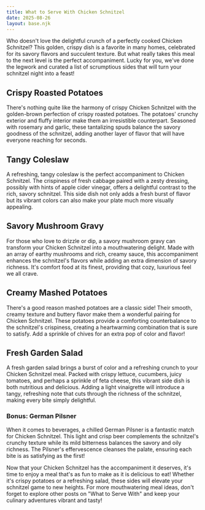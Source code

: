 ```yaml
---
title: What to Serve With Chicken Schnitzel
date: 2025-08-26
layout: base.njk
---
```


Who doesn't love the delightful crunch of a perfectly cooked Chicken Schnitzel? This golden, crispy dish is a favorite in many homes, celebrated for its savory flavors and succulent texture. But what really takes this meal to the next level is the perfect accompaniment. Lucky for you, we've done the legwork and curated a list of scrumptious sides that will turn your schnitzel night into a feast!

## **Crispy Roasted Potatoes**
There's nothing quite like the harmony of crispy Chicken Schnitzel with the golden-brown perfection of crispy roasted potatoes. The potatoes' crunchy exterior and fluffy interior make them an irresistible counterpart. Seasoned with rosemary and garlic, these tantalizing spuds balance the savory goodness of the schnitzel, adding another layer of flavor that will have everyone reaching for seconds.

## **Tangy Coleslaw**
A refreshing, tangy coleslaw is the perfect accompaniment to Chicken Schnitzel. The crispiness of fresh cabbage paired with a zesty dressing, possibly with hints of apple cider vinegar, offers a delightful contrast to the rich, savory schnitzel. This side dish not only adds a fresh burst of flavor but its vibrant colors can also make your plate much more visually appealing.

## **Savory Mushroom Gravy**
For those who love to drizzle or dip, a savory mushroom gravy can transform your Chicken Schnitzel into a mouthwatering delight. Made with an array of earthy mushrooms and rich, creamy sauce, this accompaniment enhances the schnitzel's flavors while adding an extra dimension of savory richness. It's comfort food at its finest, providing that cozy, luxurious feel we all crave.

## **Creamy Mashed Potatoes**
There's a good reason mashed potatoes are a classic side! Their smooth, creamy texture and buttery flavor make them a wonderful pairing for Chicken Schnitzel. These potatoes provide a comforting counterbalance to the schnitzel's crispiness, creating a heartwarming combination that is sure to satisfy. Add a sprinkle of chives for an extra pop of color and flavor!

## **Fresh Garden Salad**
A fresh garden salad brings a burst of color and a refreshing crunch to your Chicken Schnitzel meal. Packed with crispy lettuce, cucumbers, juicy tomatoes, and perhaps a sprinkle of feta cheese, this vibrant side dish is both nutritious and delicious. Adding a light vinaigrette will introduce a tangy, refreshing note that cuts through the richness of the schnitzel, making every bite simply delightful.

### **Bonus: German Pilsner**
When it comes to beverages, a chilled German Pilsner is a fantastic match for Chicken Schnitzel. This light and crisp beer complements the schnitzel's crunchy texture while its mild bitterness balances the savory and oily richness. The Pilsner's effervescence cleanses the palate, ensuring each bite is as satisfying as the first!

Now that your Chicken Schnitzel has the accompaniment it deserves, it's time to enjoy a meal that's as fun to make as it is delicious to eat! Whether it's crispy potatoes or a refreshing salad, these sides will elevate your schnitzel game to new heights. For more mouthwatering meal ideas, don't forget to explore other posts on "What to Serve With" and keep your culinary adventures vibrant and tasty!
